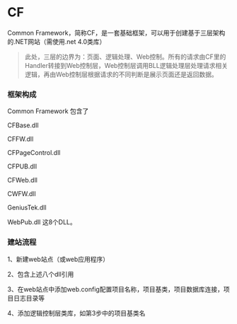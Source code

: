 CF
====

Common Framework，简称CF，是一套基础框架，可以用于创建基于三层架构的.NET网站（需使用.net 4.0类库）

> 此处，三层的边界为：页面、逻辑处理、Web控制。所有的请求由CF里的Handler转接到Web控制层，Web控制层调用BLL逻辑处理层处理请求相关逻辑，再由Web控制层根据请求的不同判断是展示页面还是返回数据。

### 框架构成

Common Framework 包含了

CFBase.dll

CFFW.dll

CFPageControl.dll

CFPUB.dll

CFWeb.dll

CWFW.dll

GeniusTek.dll

WebPub.dll 这8个DLL。

### 建站流程

1、新建web站点（或web应用程序）

2、包含上述八个dll引用

3、在web站点中添加web.config配置项目名称，项目基类，项目数据库连接，项目日志目录等

4、添加逻辑控制层类库，如第3步中的项目基类名





